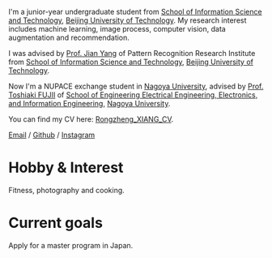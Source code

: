 
I'm a junior-year undergraduate student from [School of Information Science and Technology](https://sist.bjut.edu.cn/index.htm), [Beijing University of Technology](https://www.bjut.edu.cn/). My research interest includes machine learning, image process, computer vision, data augmentation and recommendation.

 I was advised by [Prof. Jian Yang](https://sist.bjut.edu.cn/info/1403/2486.htm) of Pattern Recognition Research Institute from [School of Information Science and Technology](https://sist.bjut.edu.cn/index.htm), [Beijing University of Technology](https://www.bjut.edu.cn/).

 Now I'm a NUPACE exchange student in [Nagoya University](https://www.nagoya-u.ac.jp/), advised by [Prof. Toshiaki FUJII](https://profs.provost.nagoya-u.ac.jp/html/100001881_en.html) of [School of Engineering Electrical Engineering, Electronics, and Information Engineering](https://www.nuee.nagoya-u.ac.jp/), [Nagoya University](https://www.nagoya-u.ac.jp/).

You can find my CV here: [Rongzheng_XIANG_CV](../assets/RongZheng_Xiang_CV.pdf).

[Email](mailto:xiangrongzheng@emails.bjut.edu.cn) / [Github](https://github.com/Cactus0501) / [Instagram](https://www.instagram.com/kouyousei51?igsh=OGQ5ZDc2ODk2ZA==)
                                                                                                                      

Hobby & Interest
======
Fitness, photography and cooking.

Current goals
======
Apply for a master program in Japan.
